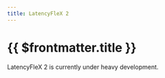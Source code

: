 ```yaml
---
title: LatencyFleX 2
---
```


# {{ $frontmatter.title }}

LatencyFleX 2 is currently under heavy development.